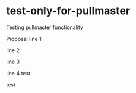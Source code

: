 # test-only-for-pullmaster
Testing pullmaster functionality

Proposal line 1

line 2

line 3

line 4
test

test
